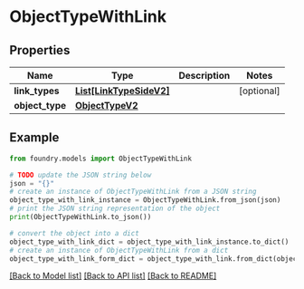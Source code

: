 # ObjectTypeWithLink

## Properties

Name | Type | Description | Notes
------------ | ------------- | ------------- | -------------
**link_types** | [**List\[LinkTypeSideV2\]**](LinkTypeSideV2.md) |  | \[optional\]
**object_type** | [**ObjectTypeV2**](ObjectTypeV2.md) |  |

## Example

```python
from foundry.models import ObjectTypeWithLink

# TODO update the JSON string below
json = "{}"
# create an instance of ObjectTypeWithLink from a JSON string
object_type_with_link_instance = ObjectTypeWithLink.from_json(json)
# print the JSON string representation of the object
print(ObjectTypeWithLink.to_json())

# convert the object into a dict
object_type_with_link_dict = object_type_with_link_instance.to_dict()
# create an instance of ObjectTypeWithLink from a dict
object_type_with_link_form_dict = object_type_with_link.from_dict(object_type_with_link_dict)
```

[\[Back to Model list\]](../README.md#documentation-for-models) [\[Back to API list\]](../README.md#documentation-for-api-endpoints) [\[Back to README\]](../README.md)
